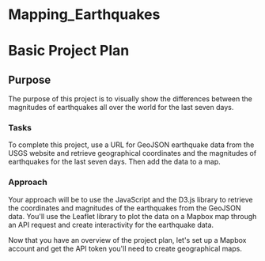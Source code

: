 # Mapping_Earthquakes

# Basic Project Plan

## Purpose

The purpose of this project is to visually show the differences between the magnitudes of earthquakes all over the world for the last seven days.

### Tasks
To complete this project, use a URL for GeoJSON earthquake data from the USGS website and retrieve geographical coordinates and the magnitudes of earthquakes for the last seven days. Then add the data to a map.

### Approach
Your approach will be to use the JavaScript and the D3.js library to retrieve the coordinates and magnitudes of the earthquakes from the GeoJSON data. You'll use the Leaflet library to plot the data on a Mapbox map through an API request and create interactivity for the earthquake data.

Now that you have an overview of the project plan, let's set up a Mapbox account and get the API token you'll need to create geographical maps.
